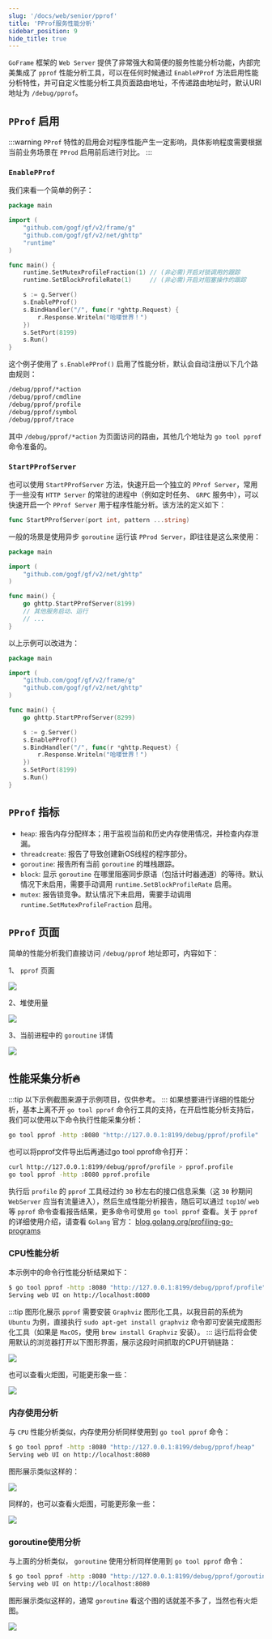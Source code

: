 ```yaml
---
slug: '/docs/web/senior/pprof'
title: 'PProf服务性能分析'
sidebar_position: 9
hide_title: true
---
```


`GoFrame` 框架的 `Web Server` 提供了非常强大和简便的服务性能分析功能，内部完美集成了 `pprof` 性能分析工具，可以在任何时候通过 `EnablePProf` 方法启用性能分析特性，并可自定义性能分析工具页面路由地址，不传递路由地址时，默认URI地址为 `/debug/pprof`。

## `PProf` 启用
:::warning
`PProf` 特性的启用会对程序性能产生一定影响，具体影响程度需要根据当前业务场景在 `PProd` 启用前后进行对比。
:::
### `EnablePProf`

我们来看一个简单的例子：

```go
package main

import (
    "github.com/gogf/gf/v2/frame/g"
    "github.com/gogf/gf/v2/net/ghttp"
    "runtime"
)

func main() {
    runtime.SetMutexProfileFraction(1) // (非必需)开启对锁调用的跟踪
    runtime.SetBlockProfileRate(1)     // (非必需)开启对阻塞操作的跟踪

    s := g.Server()
    s.EnablePProf()
    s.BindHandler("/", func(r *ghttp.Request) {
        r.Response.Writeln("哈喽世界！")
    })
    s.SetPort(8199)
    s.Run()
}
```

这个例子使用了 `s.EnablePProf()` 启用了性能分析，默认会自动注册以下几个路由规则：

```html
/debug/pprof/*action
/debug/pprof/cmdline
/debug/pprof/profile
/debug/pprof/symbol
/debug/pprof/trace
```

其中 `/debug/pprof/*action` 为页面访问的路由，其他几个地址为 `go tool pprof` 命令准备的。

### `StartPProfServer`

也可以使用 `StartPProfServer` 方法，快速开启一个独立的 `PProf Server`，常用于一些没有 `HTTP Server` 的常驻的进程中（例如定时任务、 `GRPC` 服务中），可以快速开启一个 `PProf Server` 用于程序性能分析。该方法的定义如下：

```go
func StartPProfServer(port int, pattern ...string)
```

一般的场景是使用异步 `goroutine` 运行该 `PProd Server`，即往往是这么来使用：

```go
package main

import (
    "github.com/gogf/gf/v2/net/ghttp"
)

func main() {
    go ghttp.StartPProfServer(8199)
    // 其他服务启动、运行
    // ...
}
```

以上示例可以改进为：

```go
package main

import (
    "github.com/gogf/gf/v2/frame/g"
    "github.com/gogf/gf/v2/net/ghttp"
)

func main() {
    go ghttp.StartPProfServer(8299)

    s := g.Server()
    s.EnablePProf()
    s.BindHandler("/", func(r *ghttp.Request) {
        r.Response.Writeln("哈喽世界！")
    })
    s.SetPort(8199)
    s.Run()
}
```

## `PProf` 指标

- `heap`: 报告内存分配样本；用于监视当前和历史内存使用情况，并检查内存泄漏。
- `threadcreate`: 报告了导致创建新OS线程的程序部分。
- `goroutine`: 报告所有当前 `goroutine` 的堆栈跟踪。
- `block`: 显示 `goroutine` 在哪里阻塞同步原语（包括计时器通道）的等待。默认情况下未启用，需要手动调用 `runtime.SetBlockProfileRate` 启用。
- `mutex`: 报告锁竞争。默认情况下未启用，需要手动调用 `runtime.SetMutexProfileFraction` 启用。

## `PProf` 页面

简单的性能分析我们直接访问 `/debug/pprof` 地址即可，内容如下：

1、 `pprof` 页面

![](/markdown/0c6356506eecaa796495070aab32fcb6.png)

2、堆使用量

![](/markdown/990043747df320652c2ab0944f259f73.png)

3、当前进程中的 `goroutine` 详情

![](/markdown/4aad1989545e9fe67cf46de3b06686aa.png)

## 性能采集分析🔥
:::tip
以下示例截图来源于示例项目，仅供参考。
:::
如果想要进行详细的性能分析，基本上离不开 `go tool pprof` 命令行工具的支持，在开启性能分析支持后，我们可以使用以下命令执行性能采集分析：

```bash
go tool pprof -http :8080 "http://127.0.0.1:8199/debug/pprof/profile"
```

也可以将pprof文件导出后再通过go tool pprof命令打开：

```bash
curl http://127.0.0.1:8199/debug/pprof/profile > pprof.profile
go tool pprof -http :8080 pprof.profile
```

执行后 `profile` 的 `pprof` 工具经过约 `30` 秒左右的接口信息采集（这 `30` 秒期间 `WebServer` 应当有流量进入），然后生成性能分析报告，随后可以通过 `top10`/ `web` 等 `pprof` 命令查看报告结果，更多命令可使用 `go tool pprof` 查看。关于 `pprof` 的详细使用介绍，请查看 `Golang` 官方： [blog.golang.org/profiling-go-programs](https://blog.golang.org/profiling-go-programs)

### CPU性能分析

本示例中的命令行性能分析结果如下：

```bash
$ go tool pprof -http :8080 "http://127.0.0.1:8199/debug/pprof/profile"
Serving web UI on http://localhost:8080
```
:::tip
图形化展示 `pprof` 需要安装 `Graphviz` 图形化工具，以我目前的系统为 `Ubuntu` 为例，直接执行 `sudo apt-get install graphviz` 命令即可安装完成图形化工具（如果是 `MacOS`，使用 `brew install Graphviz` 安装）。
:::
运行后将会使用默认的浏览器打开以下图形界面，展示这段时间抓取的CPU开销链路：

![](/markdown/56387af30ed4e111df652c5918f36313.png)

也可以查看火炬图，可能更形象一些：

![](/markdown/69a078ee228fa5ae63e91ea8bd45b6db.png)

### 内存使用分析

与 `CPU` 性能分析类似，内存使用分析同样使用到 `go tool pprof` 命令：

```bash
$ go tool pprof -http :8080 "http://127.0.0.1:8199/debug/pprof/heap"
Serving web UI on http://localhost:8080
```

图形展示类似这样的：

![](/markdown/3740981520744e6a3831ba5f2c811e23.png)

同样的，也可以查看火炬图，可能更形象一些：

![](/markdown/8f5ef1007b9eaddab88adadfff9f6101.png)

### goroutine使用分析

与上面的分析类似， `goroutine` 使用分析同样使用到 `go tool pprof` 命令：

```bash
$ go tool pprof -http :8080 "http://127.0.0.1:8199/debug/pprof/goroutine"
Serving web UI on http://localhost:8080
```

图形展示类似这样的，通常 `goroutine` 看这个图的话就差不多了，当然也有火炬图。

![](/markdown/adbc81d2a903ede5454eeb85c2ca5743.png)